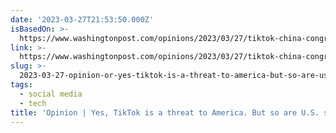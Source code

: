 ```yaml
---
date: '2023-03-27T21:53:50.000Z'
isBasedOn: >-
  https://www.washingtonpost.com/opinions/2023/03/27/tiktok-china-congress-hearings-social-media/
link: >-
  https://www.washingtonpost.com/opinions/2023/03/27/tiktok-china-congress-hearings-social-media/
slug: >-
  2023-03-27-opinion-or-yes-tiktok-is-a-threat-to-america-but-so-are-us-social-media
tags:
  - social media
  - tech
title: 'Opinion | Yes, TikTok is a threat to America. But so are U.S. social media '
---
```


